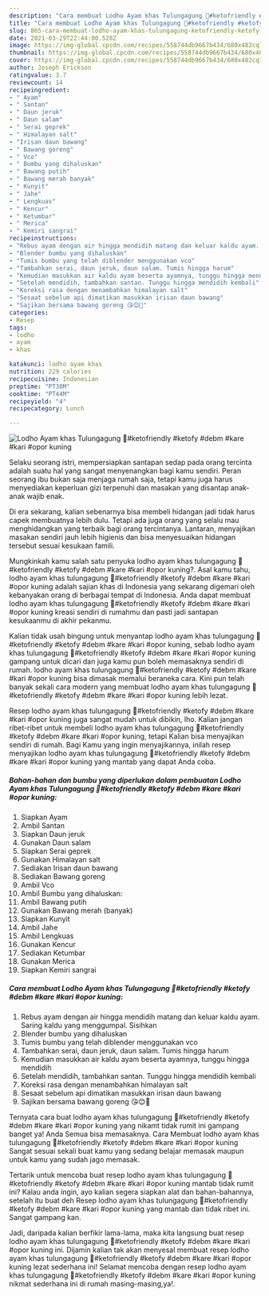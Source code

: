 ```yaml
---
description: "Cara membuat Lodho Ayam khas Tulungagung 🍗#ketofriendly #ketofy #debm #kare #kari #opor kuning yang nikmat Untuk Jualan"
title: "Cara membuat Lodho Ayam khas Tulungagung 🍗#ketofriendly #ketofy #debm #kare #kari #opor kuning yang nikmat Untuk Jualan"
slug: 865-cara-membuat-lodho-ayam-khas-tulungagung-ketofriendly-ketofy-debm-kare-kari-opor-kuning-yang-nikmat-untuk-jualan
date: 2021-03-29T22:44:00.528Z
image: https://img-global.cpcdn.com/recipes/558744db9667b434/680x482cq70/lodho-ayam-khas-tulungagung-🍗ketofriendly-ketofy-debm-kare-kari-opor-kuning-foto-resep-utama.jpg
thumbnail: https://img-global.cpcdn.com/recipes/558744db9667b434/680x482cq70/lodho-ayam-khas-tulungagung-🍗ketofriendly-ketofy-debm-kare-kari-opor-kuning-foto-resep-utama.jpg
cover: https://img-global.cpcdn.com/recipes/558744db9667b434/680x482cq70/lodho-ayam-khas-tulungagung-🍗ketofriendly-ketofy-debm-kare-kari-opor-kuning-foto-resep-utama.jpg
author: Joseph Erickson
ratingvalue: 3.7
reviewcount: 14
recipeingredient:
- " Ayam"
- " Santan"
- " Daun jeruk"
- " Daun salam"
- " Serai geprek"
- " Himalayan salt"
- "Irisan daun bawang"
- " Bawang goreng"
- " Vco"
- " Bumbu yang dihaluskan"
- " Bawang putih"
- " Bawang merah banyak"
- " Kunyit"
- " Jahe"
- " Lengkuas"
- " Kencur"
- " Ketumbar"
- " Merica"
- " Kemiri sangrai"
recipeinstructions:
- "Rebus ayam dengan air hingga mendidih matang dan keluar kaldu ayam. Saring kaldu yang menggumpal. Sisihkan"
- "Blender bumbu yang dihaluskan"
- "Tumis bumbu yang telah diblender menggunakan vco"
- "Tambahkan serai, daun jeruk, daun salam. Tumis hingga harum"
- "Kemudian masukkan air kaldu ayam beserta ayamnya, tunggu hingga mendidih"
- "Setelah mendidih, tambahkan santan. Tunggu hingga mendidih kembali"
- "Koreksi rasa dengan menambahkan himalayan salt"
- "Sesaat sebelum api dimatikan masukkan irisan daun bawang"
- "Sajikan bersama bawang goreng 😘😊🍲"
categories:
- Resep
tags:
- lodho
- ayam
- khas

katakunci: lodho ayam khas 
nutrition: 229 calories
recipecuisine: Indonesian
preptime: "PT30M"
cooktime: "PT44M"
recipeyield: "4"
recipecategory: Lunch

---
```



![Lodho Ayam khas Tulungagung 🍗#ketofriendly #ketofy #debm #kare #kari #opor kuning](https://img-global.cpcdn.com/recipes/558744db9667b434/680x482cq70/lodho-ayam-khas-tulungagung-🍗ketofriendly-ketofy-debm-kare-kari-opor-kuning-foto-resep-utama.jpg)

Selaku seorang istri, mempersiapkan santapan sedap pada orang tercinta adalah suatu hal yang sangat menyenangkan bagi kamu sendiri. Peran seorang ibu bukan saja menjaga rumah saja, tetapi kamu juga harus menyediakan keperluan gizi terpenuhi dan masakan yang disantap anak-anak wajib enak.

Di era  sekarang, kalian sebenarnya bisa membeli hidangan jadi tidak harus capek membuatnya lebih dulu. Tetapi ada juga orang yang selalu mau menghidangkan yang terbaik bagi orang tercintanya. Lantaran, menyajikan masakan sendiri jauh lebih higienis dan bisa menyesuaikan hidangan tersebut sesuai kesukaan famili. 



Mungkinkah kamu salah satu penyuka lodho ayam khas tulungagung 🍗#ketofriendly #ketofy #debm #kare #kari #opor kuning?. Asal kamu tahu, lodho ayam khas tulungagung 🍗#ketofriendly #ketofy #debm #kare #kari #opor kuning adalah sajian khas di Indonesia yang sekarang digemari oleh kebanyakan orang di berbagai tempat di Indonesia. Anda dapat membuat lodho ayam khas tulungagung 🍗#ketofriendly #ketofy #debm #kare #kari #opor kuning kreasi sendiri di rumahmu dan pasti jadi santapan kesukaanmu di akhir pekanmu.

Kalian tidak usah bingung untuk menyantap lodho ayam khas tulungagung 🍗#ketofriendly #ketofy #debm #kare #kari #opor kuning, sebab lodho ayam khas tulungagung 🍗#ketofriendly #ketofy #debm #kare #kari #opor kuning gampang untuk dicari dan juga kamu pun boleh memasaknya sendiri di rumah. lodho ayam khas tulungagung 🍗#ketofriendly #ketofy #debm #kare #kari #opor kuning bisa dimasak memalui beraneka cara. Kini pun telah banyak sekali cara modern yang membuat lodho ayam khas tulungagung 🍗#ketofriendly #ketofy #debm #kare #kari #opor kuning lebih lezat.

Resep lodho ayam khas tulungagung 🍗#ketofriendly #ketofy #debm #kare #kari #opor kuning juga sangat mudah untuk dibikin, lho. Kalian jangan ribet-ribet untuk membeli lodho ayam khas tulungagung 🍗#ketofriendly #ketofy #debm #kare #kari #opor kuning, tetapi Kalian bisa menyajikan sendiri di rumah. Bagi Kamu yang ingin menyajikannya, inilah resep menyajikan lodho ayam khas tulungagung 🍗#ketofriendly #ketofy #debm #kare #kari #opor kuning yang mantab yang dapat Anda coba.

<!--inarticleads1-->

##### Bahan-bahan dan bumbu yang diperlukan dalam pembuatan Lodho Ayam khas Tulungagung 🍗#ketofriendly #ketofy #debm #kare #kari #opor kuning:

1. Siapkan  Ayam
1. Ambil  Santan
1. Siapkan  Daun jeruk
1. Gunakan  Daun salam
1. Siapkan  Serai geprek
1. Gunakan  Himalayan salt
1. Sediakan Irisan daun bawang
1. Sediakan  Bawang goreng
1. Ambil  Vco
1. Ambil  Bumbu yang dihaluskan:
1. Ambil  Bawang putih
1. Gunakan  Bawang merah (banyak)
1. Siapkan  Kunyit
1. Ambil  Jahe
1. Ambil  Lengkuas
1. Gunakan  Kencur
1. Sediakan  Ketumbar
1. Gunakan  Merica
1. Siapkan  Kemiri sangrai




<!--inarticleads2-->

##### Cara membuat Lodho Ayam khas Tulungagung 🍗#ketofriendly #ketofy #debm #kare #kari #opor kuning:

1. Rebus ayam dengan air hingga mendidih matang dan keluar kaldu ayam. Saring kaldu yang menggumpal. Sisihkan
1. Blender bumbu yang dihaluskan
1. Tumis bumbu yang telah diblender menggunakan vco
1. Tambahkan serai, daun jeruk, daun salam. Tumis hingga harum
1. Kemudian masukkan air kaldu ayam beserta ayamnya, tunggu hingga mendidih
1. Setelah mendidih, tambahkan santan. Tunggu hingga mendidih kembali
1. Koreksi rasa dengan menambahkan himalayan salt
1. Sesaat sebelum api dimatikan masukkan irisan daun bawang
1. Sajikan bersama bawang goreng 😘😊🍲




Ternyata cara buat lodho ayam khas tulungagung 🍗#ketofriendly #ketofy #debm #kare #kari #opor kuning yang nikamt tidak rumit ini gampang banget ya! Anda Semua bisa memasaknya. Cara Membuat lodho ayam khas tulungagung 🍗#ketofriendly #ketofy #debm #kare #kari #opor kuning Sangat sesuai sekali buat kamu yang sedang belajar memasak maupun untuk kamu yang sudah jago memasak.

Tertarik untuk mencoba buat resep lodho ayam khas tulungagung 🍗#ketofriendly #ketofy #debm #kare #kari #opor kuning mantab tidak rumit ini? Kalau anda ingin, ayo kalian segera siapkan alat dan bahan-bahannya, setelah itu buat deh Resep lodho ayam khas tulungagung 🍗#ketofriendly #ketofy #debm #kare #kari #opor kuning yang mantab dan tidak ribet ini. Sangat gampang kan. 

Jadi, daripada kalian berfikir lama-lama, maka kita langsung buat resep lodho ayam khas tulungagung 🍗#ketofriendly #ketofy #debm #kare #kari #opor kuning ini. Dijamin kalian tak akan menyesal membuat resep lodho ayam khas tulungagung 🍗#ketofriendly #ketofy #debm #kare #kari #opor kuning lezat sederhana ini! Selamat mencoba dengan resep lodho ayam khas tulungagung 🍗#ketofriendly #ketofy #debm #kare #kari #opor kuning nikmat sederhana ini di rumah masing-masing,ya!.

